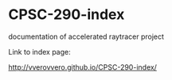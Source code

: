 # CPSC-290-index
documentation of accelerated raytracer project

Link to index page:

http://vverovvero.github.io/CPSC-290-index/
